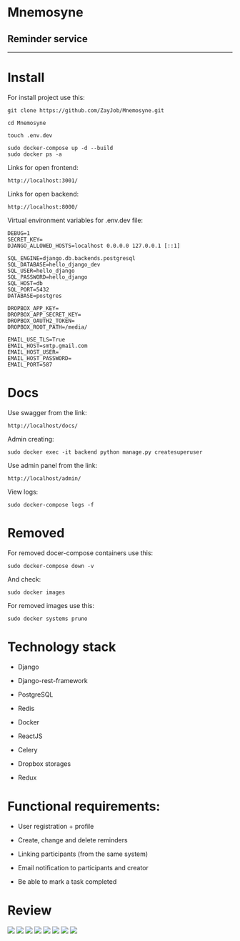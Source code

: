 # Mnemosyne
## Reminder service
---

# Install

For install project use this:
```
git clone https://github.com/ZayJob/Mnemosyne.git

cd Mnemosyne

touch .env.dev

sudo docker-compose up -d --build
sudo docker ps -a
```

Links for open frontend:
```
http://localhost:3001/
```

Links for open backend:
```
http://localhost:8000/
```

Virtual environment variables for .env.dev file:
```
DEBUG=1
SECRET_KEY=
DJANGO_ALLOWED_HOSTS=localhost 0.0.0.0 127.0.0.1 [::1]

SQL_ENGINE=django.db.backends.postgresql
SQL_DATABASE=hello_django_dev
SQL_USER=hello_django
SQL_PASSWORD=hello_django
SQL_HOST=db
SQL_PORT=5432
DATABASE=postgres

DROPBOX_APP_KEY=
DROPBOX_APP_SECRET_KEY=
DROPBOX_OAUTH2_TOKEN=
DROPBOX_ROOT_PATH=/media/

EMAIL_USE_TLS=True
EMAIL_HOST=smtp.gmail.com
EMAIL_HOST_USER=
EMAIL_HOST_PASSWORD=
EMAIL_PORT=587
```

# Docs

Use swagger from the link:
```
http://localhost/docs/
```

Admin creating:
```
sudo docker exec -it backend python manage.py createsuperuser
```

Use admin panel from the link:
```
http://localhost/admin/
```

View logs:
```
sudo docker-compose logs -f
```

# Removed

For removed docer-compose containers use this:
```
sudo docker-compose down -v
```
And check:
```
sudo docker images
```
For removed images use this:
```
sudo docker systems pruno
```

# Technology stack

+ Django

+ Django-rest-framework

+ PostgreSQL

+ Redis

+ Docker

+ ReactJS

+ Celery

+ Dropbox storages

+ Redux


# Functional requirements:

+ User registration + profile

+ Create, change and delete reminders

+ Linking participants (from the same system)

+ Email notification to participants and creator

+ Be able to mark a task completed

# Review

![](https://github.com/ZayJob/Mnemosyne/raw/master/interface_photo/1.jpg)
![](https://github.com/ZayJob/Mnemosyne/raw/master/interface_photo/2.jpg)
![](https://github.com/ZayJob/Mnemosyne/raw/master/interface_photo/3.jpg)
![](https://github.com/ZayJob/Mnemosyne/raw/master/interface_photo/4.jpg)
![](https://github.com/ZayJob/Mnemosyne/raw/master/interface_photo/5.jpg)
![](https://github.com/ZayJob/Mnemosyne/raw/master/interface_photo/6.jpg)
![](https://github.com/ZayJob/Mnemosyne/raw/master/interface_photo/7.jpg)
![](https://github.com/ZayJob/Mnemosyne/raw/master/interface_photo/8.jpg)